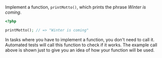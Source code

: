 
Implement a function, `printMotto()`, which prints the phrase *Winter is coming*.

```php
<?php

printMotto(); // => "Winter is coming"
```

In tasks where you have to implement a function, you don't need to call it. Automated tests will call this function to check if it works. The example call above is shown just to give you an idea of how your function will be used.
